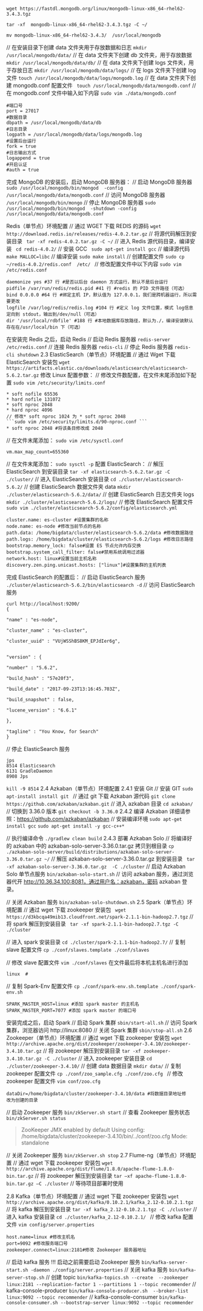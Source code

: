 ```wget https://fastdl.mongodb.org/linux/mongodb-linux-x86_64-rhel62-3.4.3.tgz```

```tar -xf  mongodb-linux-x86_64-rhel62-3.4.3.tgz -C ~/```


```mv mongodb-linux-x86_64-rhel62-3.4.3/  /usr/local/mongodb```

// 在安装目录下创建 data 文件夹用于存放数据和日志
```mkdir /usr/local/mongodb/data/```
// 在 data 文件夹下创建 db 文件夹，用于存放数据
```mkdir /usr/local/mongodb/data/db/```
// 在 data 文件夹下创建 logs 文件夹，用于存放日志
```mkdir /usr/local/mongodb/data/logs/```
// 在 logs 文件夹下创建 log 文件
```touch /usr/local/mongodb/data/logs/mongodb.log```
// 在 data 文件夹下创建 mongodb.conf 配置文件
``` touch /usr/local/mongodb/data/mongodb.conf```
// 在 mongodb.conf 文件中输入如下内容
```sudo vim ./data/mongodb.conf```
```
#端口号 
port = 27017
#数据目录
dbpath = /usr/local/mongodb/data/db
#日志目录
logpath = /usr/local/mongodb/data/logs/mongodb.log
#设置后台运行
fork = true
#日志输出方式
logappend = true
#开启认证
#auth = true
```
完成 MongoDB 的安装后，启动 MongoDB 服务器：
// 启动 MongoDB 服务器
```sudo /usr/local/mongodb/bin/mongod  -config```
```/usr/local/mongodb/data/mongodb.conf```
// 访问 MongoDB 服务器
```/usr/local/mongodb/bin/mongo```
// 停止 MongoDB 服务器
```sudo /usr/local/mongodb/bin/mongod  -shutdown -config /usr/local/mongodb/data/mongodb.conf```



Redis（单节点）环境配置
// 通过 WGET 下载 REDIS 的源码
```wget  http://download.redis.io/releases/redis-4.0.2.tar.gz```
// 将源代码解压到安装目录
``` tar -xf redis-4.0.2.tar.gz -C ~/```
// 进入 Redis 源代码目录，编译安装
``` cd redis-4.0.2/```
// 安装 GCC
``` sudo apt-get install gcc```
// 编译源代码
```make MALLOC=libc```
// 编译安装
```sudo make install```
// 创建配置文件
```sudo cp ~/redis-4.0.2/redis.conf  /etc/ ```
// 修改配置文件中以下内容
```sudo vim /etc/redis.conf```
```
daemonize yes #37 行 #是否以后台 daemon 方式运行，默认不是后台运行
pidfile /var/run/redis/redis.pid #41 行 #redis 的 PID 文件路径（可选）
bind 0.0.0.0 #64 行 #绑定主机 IP，默认值为 127.0.0.1，我们是跨机器运行，所以需要更改
logfile /var/log/redis/redis.log #104 行 #定义 log 文件位置，模式 log信息定向到 stdout，输出到/dev/null（可选）
dir '/usr/local/rdbfile' #188 行 #本地数据库存放路径，默认为./，编译安装默认存在在/usr/local/bin 下（可选）
```
在安装完 Redis 之后，启动 Redis
// 启动 Redis 服务器
```redis-server /etc/redis.conf```
// 连接 Redis 服务器
```redis-cli```
// 停止 Redis 服务器
```redis-cli shutdown```
2.3 ElasticSearch（单节点）环境配置
// 通过 Wget 下载 ElasticSearch 安装包
```wget https://artifacts.elastic.co/downloads/elasticsearch/elasticsearch-5.6.2.tar.gz```
修改 Linux 配置参数：
// 修改文件数配置，在文件末尾添加如下配置
```sudo vim /etc/security/limits.conf ```
```
* soft nofile 65536
* hard nofile 131072
* soft nproc 2048
* hard nproc 4096
// 修改* soft nproc 1024 为 * soft nproc 2048
```sudo vim /etc/security/limits.d/90-nproc.conf ```
* soft nproc 2048 #将该条目修改成 2048
```
// 在文件末尾添加：
```sudo vim /etc/sysctl.conf ```
```
vm.max_map_count=655360
```
// 在文件末尾添加：
```sudo sysctl -p```
配置 ElasticSearch：
// 解压 ElasticSearch 到安装目录
```tar -xf elasticsearch-5.6.2.tar.gz -C ./cluster/```
// 进入 ElasticSearch 安装目录
```cd ./cluster/elasticsearch-5.6.2/```
// 创建 ElasticSearch 数据文件夹 data
```mkdir ./cluster/elasticsearch-5.6.2/data/```
// 创建 ElasticSearch 日志文件夹 logs
```mkdir ./cluster/elasticsearch-5.6.2/logs/```
// 修改 ElasticSearch 配置文件
``` sudo vim ./cluster/elasticsearch-5.6.2/config/elasticsearch.yml```
```
cluster.name: es-cluster #设置集群的名称
node.name: es-node #修改当前节点的名称
path.data: /home/bigdata/cluster/elasticsearch-5.6.2/data #修改数据路径
path.logs: /home/bigdata/cluster/elasticsearch-5.6.2/logs #修改日志路径
bootstrap.memory_lock: false#设置 ES 节点允许内存交换
bootstrap.system_call_filter: false#禁用系统调用过滤器
network.host: linux#设置当前主机名称
discovery.zen.ping.unicast.hosts: ["linux"]#设置集群的主机列表
```
完成 ElasticSearch 的配置后：
// 启动 ElasticSearch 服务
```./cluster/elasticsearch-5.6.2/bin/elasticsearch -d```
// 访问 ElasticSearch 服务
```
curl http://localhost:9200/
{
 
"name" : "es-node",
 
"cluster_name" : "es-cluster",
 
"cluster_uuid" : "VUjWSShBS8KM_EPJdIer6g",


"version" : {
 
"number" : "5.6.2",
 
"build_hash" : "57e20f3",
 
"build_date" : "2017-09-23T13:16:45.703Z",
 
"build_snapshot" : false,
 
"lucene_version" : "6.6.1"
 
},
 
"tagline" : "You Know, for Search"
}
```
// 停止 ElasticSearch 服务
```
jps
8514 Elasticsearch
6131 GradleDaemon
8908 Jps
```
```kill -9 8514```
2.4 Azkaban（单节点）环境配置
2.4.1 安装 Git
// 安装 GIT
```sudo apt-install install git ```
// 通过 git 下载 Azkaban 源代码
```git clone https://github.com/azkaban/azkaban.git```
// 进入 azkaban 目录
```cd azkaban/```
// 切换到 3.36.0 版本
```git checkout -b 3.36.0```
2.4.2 编译 Azkaban
详细请参照：https://github.com/azkaban/azkaban
// 安装编译环境
```sudo apt-get install gcc```
```sudo apt-get install -y gcc-c++*```

// 执行编译命令
```./gradlew clean build```
2.4.3 部署 Azkaban Solo
// 将编译好的 azkaban 中的 azkaban-solo-server-3.36.0.tar.gz 拷贝到根目录
```cp ./azkaban-solo-server/build/distributions/azkaban-solo-server-3.36.0.tar.gz ~/```
// 解压 azkaban-solo-server-3.36.0.tar.gz 到安装目录
``` tar -xf azkaban-solo-server-3.36.0.tar.gz  -C ./cluster```
// 启动 Azkaban Solo 单节点服务
```bin/azkaban-solo-start.sh```
// 访问 azkaban 服务，通过浏览器代开 http://10.36.34.100:8081，通过用户名：azkaban，密码 azkaban
登录。

// 关闭 Azkaban 服务
```bin/azkaban-solo-shutdown.sh```
2.5 Spark（单节点）环境配置
// 通过 wget 下载 zookeeper 安装包
``` wget https://d3kbcqa49mib13.cloudfront.net/spark-2.1.1-bin-hadoop2.7.tgz```
// 将 spark 解压到安装目录
``` tar -xf spark-2.1.1-bin-hadoop2.7.tgz -C ./cluster```

// 进入 spark 安装目录
```cd ./cluster/spark-2.1.1-bin-hadoop2.7/```
// 复制 slave 配置文件
```cp ./conf/slaves.template ./conf/slaves```
 
// 修改 slave 配置文件
```vim ./conf/slaves```
在文件最后将本机主机名进行添加
```
linux  #
```
// 复制 Spark-Env 配置文件
```cp ./conf/spark-env.sh.template ./conf/spark-env.sh ```
```
SPARK_MASTER_HOST=linux #添加 spark master 的主机名
SPARK_MASTER_PORT=7077 #添加 spark master 的端口号
```
安装完成之后，启动 Spark
// 启动 Spark 集群
```sbin/start-all.sh```
// 访问 Spark 集群，浏览器访问 http://linux:8080
// 关闭 Spark 集群
```sbin/stop-all.sh```
2.6 Zookeeper（单节点）环境配置
// 通过 wget 下载 zookeeper 安装包
```wget  http://archive.apache.org/dist/zookeeper/zookeeper-3.4.10/zookeeper-3.4.10.tar.gz```
// 将 zookeeper 解压到安装目录
```tar -xf zookeeper-3.4.10.tar.gz -C ./cluster```
// 进入 zookeeper 安装目录
```cd ./cluster/zookeeper-3.4.10/```
// 创建 data 数据目录
```mkdir data/```
// 复制 zookeeper 配置文件
```cp ./conf/zoo_sample.cfg ./conf/zoo.cfg ```
// 修改 zookeeper 配置文件
```vim conf/zoo.cfg```
```
dataDir=/home/bigdata/cluster/zookeeper-3.4.10/data #将数据目录地址修
改为创建的目录
```
// 启动 Zookeeper 服务
```bin/zkServer.sh start```
// 查看 Zookeeper 服务状态
```bin/zkServer.sh status```
>ZooKeeper JMX enabled by default
Using config: 
/home/bigdata/cluster/zookeeper-3.4.10/bin/../conf/zoo.cfg
Mode: standalone

// 关闭 Zookeeper 服务
```bin/zkServer.sh stop```
2.7 Flume-ng（单节点）环境配置
// 通过 wget 下载 zookeeper 安装包
```wget http://archive.apache.org/dist/flume/1.8.0/apache-flume-1.8.0-bin.tar.gz```
// 将 zookeeper 解压到安装目录
```tar –xf apache-flume-1.8.0-bin.tar.gz –C ./cluster```
// 等待项目部署时使用

2.8 Kafka（单节点）环境配置
// 通过 wget 下载 zookeeper 安装包
```wget http://archive.apache.org/dist/kafka/0.10.2.1/kafka_2.12-0.10.2.1.tgz```
// 将 kafka 解压到安装目录
```tar -xf kafka_2.12-0.10.2.1.tgz -C ./cluster```
// 进入 kafka 安装目录
```cd ./cluster/kafka_2.12-0.10.2.1/ ```
// 修改 kafka 配置文件
```vim config/server.properties```
```
host.name=linux #修改主机名
port=9092 #修改服务端口号
zookeeper.connect=linux:2181#修改 Zookeeper 服务器地址
```
// 启动 kafka 服务 !!! 启动之前需要启动 Zookeeper 服务
```bin/kafka-server-start.sh -daemon ./config/server.properties```
// 关闭 kafka 服务
```bin/kafka-server-stop.sh```
// 创建 topic
```bin/kafka-topics.sh --create  --zookeeper linux:2181 --replication-factor 1 --partitions 1 --topic recommender```
// kafka-console-producer
```bin/kafka-console-producer.sh  --broker-list linux:9092 --topic recommender```
// kafka-console-consumer
```bin/kafka-console-consumer.sh --bootstrap-server linux:9092 --topic recommender```




















































